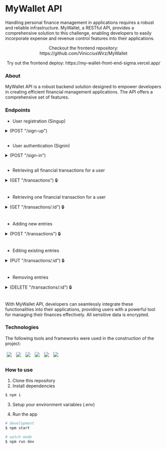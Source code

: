 # MyWallet API
Handling personal finance management in applications requires a robust and reliable infrastructure. MyWallet, a RESTful API, provides a comprehensive solution to this challenge, enabling developers to easily incorporate expense and revenue control features into their applications.
<p align='center'>Checkout the frontend repository: https://github.com/VinicciusWirz/MyWallet</p>
<p align='center'>Try out the frontend deploy: https://my-wallet-front-end-sigma.vercel.app/</p>

### About
MyWallet API is a robust backend solution designed to empower developers in creating efficient financial management applications. The API offers a comprehensive set of features.

### Endpoints

- User registration (Singup)
<details>
  <summary>
  (POST "/sign-up")
  </summary>
  <ul>
    <li>
      Creates user account
    </li>
  </ul>
    
  ```javascript
  // body
  {
    name: "John Doe",
    email: "email@email.com",
    password: "1mApAsSwoRd!",
  }
  ```
</details>
<br/>

- User authentication (Signin)
<details>
  <summary>
  (POST "/sign-in")
  </summary>
  <ul>
    <li>
      Login into user's account
    </li>
    <li>
      Generates user's token
    </li>
  </ul>
    
  ```javascript
  // body
  {
    email: "email@email.com",
    password: "1mApAsSwoRd!",
  }
  ```
  ```javascript
  // response
  {
    name: "John Doe",
    token: "1234-5678-91011", //session token
  }
  ```
</details>
<br/>

- Retrieving all financial transactions for a user
<details>
  <summary>
  (GET "/transactions") 🔒
  </summary>
  <ul>
    <li>
      Authorization protected route
    </li>
    <li>
      Gets all transactions
    </li>
  </ul>
    
  ```javascript
  // response
  { transactions:
    [
      {
        id: ObjectId,
        description: "Salary",
        value: "500000", // value in cents
        type: "deposit", // "withdraw" || "deposit"
        date: "20/10/2020" // (DD/MM/YYYY)
      }, ...
    ]
  }
  ```
  
</details>
<br/>

- Retrieving one financial transaction for a user
<details>
  <summary>
  (GET "/transactions/:id") 🔒
  </summary>
  <ul>
    <li>
      Authorization protected route
    </li>
    <li>
      Gets transaction information
    </li>
  </ul>

  ```javascript
  // response
    {
      id: ObjectId,
      description: "Salary",
      value: "500000", // value in cents
      type: "deposit", // "withdraw" || "deposit"
      date: "20/10/2020" // (DD/MM/YYYY) optional
    }
  ```
</details>
<br/>

- Adding new entries
<details>
  <summary>
  (POST "/transactions") 🔒
  </summary>
  <ul>
    <li>
      Authorization protected route
    </li>
    <li>
      Creates transaction
    </li>
  </ul>

  ```javascript
  // body
    {
      description: "Salary",
      value: "500000", // value in cents
      type: "deposit", // "withdraw" || "deposit"
      date: "20/10/2020" // (DD/MM/YYYY) optional
    }
  ```
</details>
<br/>

- Editing existing entries
<details>
  <summary>
  (PUT "/transactions/:id") 🔒
  </summary>
  <ul>
    <li>
      Authorization protected route
    </li>
    <li>
      Updates transaction
    </li>
  </ul>
  
  ```javascript
  // body
    {
      description: "Salary",
      value: "500000", // value in cents
      type: "deposit", // "withdraw" || "deposit"
      date: "20/10/2020" // (DD/MM/YYYY) optional
    }
  ```
</details>
<br/>

- Removing entries
<details disabled="true">
  <summary>(DELETE "/transactions/:id") 🔒</summary>
  <ul>
    <li>
      Authorization protected route
    </li>
    <li>
      Deletes transaction
    </li>
  </ul>
</details>
<br/>

With MyWallet API, developers can seamlessly integrate these functionalities into their applications, providing users with a powerful tool for managing their finances effectively.
All sensitive data is encrypted.

### Technologies
The following tools and frameworks were used in the construction of the project:

<p>
  <img style='margin: 5px;' src="https://img.shields.io/badge/JavaScript-323330?style=for-the-badge&logo=javascript&logoColor=F7DF1E"/>
  <img style='margin: 5px;' src="https://img.shields.io/badge/MongoDB-4EA94B?style=for-the-badge&logo=mongodb&logoColor=white"/>
  <img style='margin: 5px;' src="https://img.shields.io/badge/Express%20js-000000?style=for-the-badge&logo=express&logoColor=white"/>
  <img style='margin: 5px;' src="https://img.shields.io/badge/npm-CB3837?style=for-the-badge&logo=npm&logoColor=white"/>
  <img style='margin: 5px;' src='https://img.shields.io/badge/prettier-1A2C34?style=for-the-badge&logo=prettier&logoColor=F7BA3E'/>
  <img style='margin: 5px;' src='https://img.shields.io/badge/eslint-3A33D1?style=for-the-badge&logo=eslint&logoColor=white'/>
</p>

### How to use
1. Clone this repository
2. Install dependencies
```bash
$ npm i
```

3. Setup your environment variables (.env)

4. Run the app
```bash
# development
$ npm start

# watch mode
$ npm run dev
```
